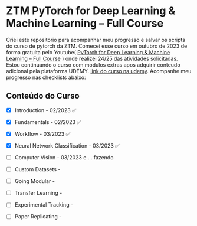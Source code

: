 # ZTM PyTorch for Deep Learning & Machine Learning – Full Course


Criei este repositorio para acompanhar meu progresso e salvar os scripts do curso de pytorch da ZTM. 
Comecei esse curso em outubro de 2023 de forma gratuita pelo Youtube( [PyTorch for Deep Learning & Machine Learning – Full Course](https://youtu.be/V_xro1bcAuA) ) onde realizei 24/25 das atividades solicitadas. Estou continuando o curso com modulos extras apos adquirir conteudo adicional pela plataforma UDEMY. [link do curso na udemy](https://www.udemy.com/course/pytorch-for-deep-learning/). Acompanhe meu progresso nas checklists abaixo:

## Conteúdo do Curso

- [x] Introduction - 02/2023 ✅
- [x] Fundamentals - 02/2023 ✅
- [x] Workflow - 03/2023 ✅
- [x] Neural Network Classification - 03/2023 ✅
- [ ] Computer Vision - 03/2023 e ... fazendo
- [ ] Custom Datasets - 
- [ ] Going Modular - 
- [ ] Transfer Learning - 
- [ ] Experimental Tracking - 
- [ ] Paper Replicating -




